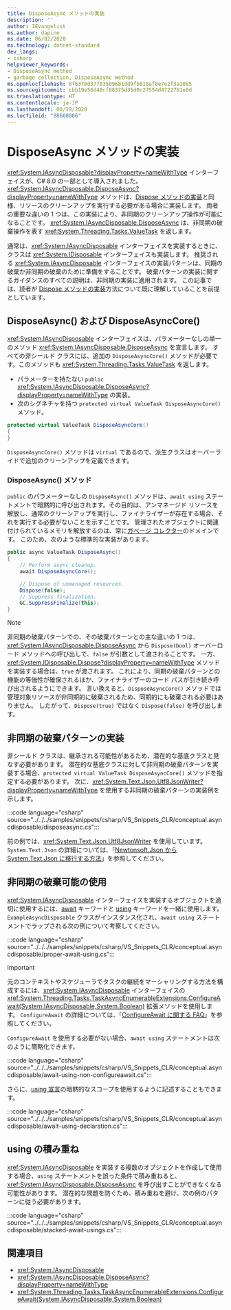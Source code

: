 ```yaml
---
title: DisposeAsync メソッドの実装
description: ''
author: IEvangelist
ms.author: dapine
ms.date: 06/02/2020
ms.technology: dotnet-standard
dev_langs:
- csharp
helpviewer_keywords:
- DisposeAsync method
- garbage collection, DisposeAsync method
ms.openlocfilehash: 0f6370d37703509681dd9fb818af8e7e2f3a1085
ms.sourcegitcommit: cbb19e56d48cf88375d35d0c27554d4722761e0d
ms.translationtype: HT
ms.contentlocale: ja-JP
ms.lasthandoff: 08/19/2020
ms.locfileid: "88608086"
---
```

# <a name="implement-a-disposeasync-method"></a>DisposeAsync メソッドの実装

<xref:System.IAsyncDisposable?displayProperty=nameWithType> インターフェイスが、C# 8.0 の一部として導入されました。 <xref:System.IAsyncDisposable.DisposeAsync?displayProperty=nameWithType> メソッドは、[Dispose メソッドの実装](implementing-dispose.md)と同様、リソースのクリーンアップを実行する必要がある場合に実装します。 両者の重要な違いの 1 つは、この実装により、非同期のクリーンアップ操作が可能になることです。 <xref:System.IAsyncDisposable.DisposeAsync> は、非同期の破棄操作を表す <xref:System.Threading.Tasks.ValueTask> を返します。

通常は、<xref:System.IAsyncDisposable> インターフェイスを実装するときに、クラスは <xref:System.IDisposable> インターフェイスも実装します。 推奨される <xref:System.IAsyncDisposable> インターフェイスの実装パターンは、同期の破棄か非同期の破棄のために準備をすることです。 破棄パターンの実装に関するガイダンスのすべての説明は、非同期の実装に適用されます。 この記事では、読者が [Dispose メソッドの実装](implementing-dispose.md)方法について既に理解していることを前提としています。

## <a name="disposeasync-and-disposeasynccore"></a>DisposeAsync() および DisposeAsyncCore()

<xref:System.IAsyncDisposable> インターフェイスは、パラメーターなしの単一のメソッド <xref:System.IAsyncDisposable.DisposeAsync> を宣言します。 すべての非シールド クラスには、追加の `DisposeAsyncCore()` メソッドが必要です。このメソッドも <xref:System.Threading.Tasks.ValueTask> を返します。

- パラメーターを持たない `public` <xref:System.IAsyncDisposable.DisposeAsync?displayProperty=nameWithType> の実装。
- 次のシグネチャを持つ `protected virtual ValueTask DisposeAsyncCore()` メソッド。

```csharp
protected virtual ValueTask DisposeAsyncCore()
{
}
```

`DisposeAsyncCore()` メソッドは `virtual` であるので、派生クラスはオーバーライドで追加のクリーンアップを定義できます。

### <a name="the-disposeasync-method"></a>DisposeAsync() メソッド

`public` のパラメーターなしの `DisposeAsync()` メソッドは、`await using` ステートメントで暗黙的に呼び出されます。その目的は、アンマネージド リソースを解放し、通常のクリーンアップを実行し、ファイナライザーが存在する場合、それを実行する必要がないことを示すことです。 管理されたオブジェクトに関連付けられているメモリを解放するのは、常に[ガベージ コレクター](index.md)のドメインです。 このため、次のような標準的な実装があります。

```csharp
public async ValueTask DisposeAsync()
{
    // Perform async cleanup.
    await DisposeAsyncCore();

    // Dispose of unmanaged resources.
    Dispose(false);
    // Suppress finalization.
    GC.SuppressFinalize(this);
}
```

> [!NOTE]
> 非同期の破棄パターンでの、その破棄パターンとの主な違いの 1 つは、<xref:System.IAsyncDisposable.DisposeAsync> から `Dispose(bool)` オーバーロード メソッドへの呼び出しで、`false` が引数として渡されることです。 一方、<xref:System.IDisposable.Dispose?displayProperty=nameWithType> メソッドを実装する場合は、`true` が渡されます。 これにより、同期の破棄パターンとの機能の等価性が確保されるほか、ファイナライザーのコード パスが引き続き呼び出されるようにできます。 言い換えると、`DisposeAsyncCore()` メソッドでは管理対象リソースが非同期的に破棄されるため、同期的にも破棄される必要はありません。 したがって、`Dispose(true)` ではなく `Dispose(false)` を呼び出します。

## <a name="implement-the-async-dispose-pattern"></a>非同期の破棄パターンの実装

非シールド クラスは、継承される可能性があるため、潜在的な基底クラスと見なす必要があります。 潜在的な基底クラスに対して非同期の破棄パターンを実装する場合、`protected virtual ValueTask DisposeAsyncCore()` メソッドを指定する必要があります。 次に、<xref:System.Text.Json.Utf8JsonWriter?displayProperty=nameWithType> を使用する非同期の破棄パターンの実装例を示します。

:::code language="csharp" source="../../../samples/snippets/csharp/VS_Snippets_CLR/conceptual.asyncdisposable/disposeasync.cs":::

前の例では、<xref:System.Text.Json.Utf8JsonWriter> を使用しています。 `System.Text.Json` の詳細については、「[Newtonsoft.Json から System.Text.Json に移行する方法](../serialization/system-text-json-migrate-from-newtonsoft-how-to.md)」を参照してください。

## <a name="using-async-disposable"></a>非同期の破棄可能の使用

<xref:System.IAsyncDisposable> インターフェイスを実装するオブジェクトを適切に使用するには、[await](../../csharp/language-reference/operators/await.md) キーワードと [using](../../csharp/language-reference/keywords/using-statement.md) キーワードを一緒に使用します。 `ExampleAsyncDisposable` クラスがインスタンス化され、`await using` ステートメントでラップされる次の例について考察してください。

:::code language="csharp" source="../../../samples/snippets/csharp/VS_Snippets_CLR/conceptual.asyncdisposable/proper-await-using.cs":::

> [!IMPORTANT]
> 元のコンテキストやスケジューラでタスクの継続をマーシャリングする方法を構成するには、<xref:System.IAsyncDisposable> インターフェイスの <xref:System.Threading.Tasks.TaskAsyncEnumerableExtensions.ConfigureAwait(System.IAsyncDisposable,System.Boolean)> 拡張メソッドを使用します。 `ConfigureAwait` の詳細については、「[ConfigureAwait に関する FAQ](https://devblogs.microsoft.com/dotnet/configureawait-faq/)」を参照してください。

`ConfigureAwait` を使用する必要がない場合、`await using` ステートメントは次のように簡略化できます。

:::code language="csharp" source="../../../samples/snippets/csharp/VS_Snippets_CLR/conceptual.asyncdisposable/await-using-non-configureawait.cs":::

さらに、[using 宣言](../../csharp/whats-new/csharp-8.md#using-declarations)の暗黙的なスコープを使用するように記述することもできます。

:::code language="csharp" source="../../../samples/snippets/csharp/VS_Snippets_CLR/conceptual.asyncdisposable/await-using-declaration.cs":::

## <a name="stacked-usings"></a>using の積み重ね

<xref:System.IAsyncDisposable> を実装する複数のオブジェクトを作成して使用する場合、`using` ステートメントを誤った条件で積み重ねると、<xref:System.IAsyncDisposable.DisposeAsync> を呼び出すことができなくなる可能性があります。 潜在的な問題を防ぐため、積み重ねを避け、次の例のパターンに従う必要があります。

:::code language="csharp" source="../../../samples/snippets/csharp/VS_Snippets_CLR/conceptual.asyncdisposable/stacked-await-usings.cs":::

## <a name="see-also"></a>関連項目

- <xref:System.IAsyncDisposable>
- <xref:System.IAsyncDisposable.DisposeAsync?displayProperty=nameWithType>
- <xref:System.Threading.Tasks.TaskAsyncEnumerableExtensions.ConfigureAwait(System.IAsyncDisposable,System.Boolean)>
